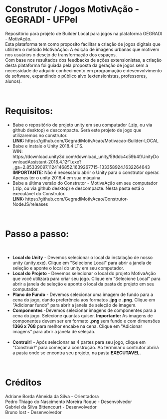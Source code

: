 # Construtor / Jogos MotivAção - GEGRADI - UFPel

Repositório para projeto de Builder Local para jogos na plataforma GEGRADI - MotivAção. <br>
Esta plataforma tem como proposito facilitar a criação de jogos digitais que utilizem o método MotivaAção: A edição de imagens urbanas  que motivem nos 
usuários o desejo de transformação dos espaços.<br> 
Com base nos resultados dos feedbacks de ações extensionistas, a criação desta plataforma foi guiada pela proposta da geração de jogos sem a 
necessidade de adquirir conhecimento em programação e desenvolvimento de software, expandindo o público alvo (extensionistas, professores, alunos).

<br>

<h1>Requisitos: </h1>
<ul>
<li> Baixe o repositório de projeto unity em seu computador (.zip, ou via github desktop) e descompacte. Será este projeto de jogo que utilizaremos no construtor.<br> 
   <B> LINK: </B> https://github.com/GegradiMotivAcao/Motivacao-Builder-LOCAL
</li>
<li> Baixe e instale o Unity 2018.4 LTS. <br>
WIN: https://download.unity3d.com/download_unity/59ddc4c59b4f/UnityDownloadAssistant-2018.4.12f1.exe?_ga=2.85339097.1124146852.1639267715-133358924.1632264643  <br>
<B>IMPORTANTE:</B> Não é necessário abrir o Unity para o construtor operar. Apenas ter o unity 2018.4 em sua máquina.
</li>
<li> Baixe a última versão do Construtor - MotivaAção em seu computador (.zip, ou via github desktop) e descompacte. Nesta pasta está o executável do Construtor.<br> 
   <B> LINK: </B> https://github.com/GegradiMotivAcao/Construtor-NodeJS/releases
</li>
</ul>
<br>
        <h1>Passo a passo:</h1>
            <br>
            <ul>
                <li><b>Local do Unity</b> - Devemos selecionar o local da instalação de nosso unity (unity.exe). Clique em 
                "Selecione Local" para abrir a janela de seleção e aponte o local do unity em seu computador.</li>
                <li><b>Local do Projeto</b> - Devemos selecionar o local do projeto MotivaAção que você utilizará para criar seu jogo. Clique em "Selecione Local" para 
                abrir a janela de seleção e aponte o local da pasta do projeto em seu computador.</li>
                <li><b>Plano de Fundo</b> - Devemos selecionar uma imagem de fundo para a cena do jogo, dando preferência aos formatos <b>.jpg</b> e <b>.png</b>. Clique em "Adicionar fundo" para 
                abrir a janela de seleção de imagem.</li>
                <li><b>Componentes</b> -Devemos selecionar imagens de componentes para a cena do jogo. Selecione quantas quiser. <b>Importante:</b> As imagens de componentes devem ser em formato <b>.png </b>
                    sem fundo e com dimensões <b>1366 x 768</b> para melhor encaixe na cena. Clique em "Adicionar imagens" para abrir a janela de seleção.</li>
                <br>
                <li><b>Contruir!</b> - Após selecionar as 4 partes para seu jogo, clique em "Construir!" para começar a construção. Ao terminar o contrutor abrirá a pasta onde se encontra seu projeto, na pasta <b>EXECUTAVEL.</b> </li>
              </ul>
        </p>
        <br>
        <h1>Créditos</h1>
        <p>Adriane Borda Almeida da Silva - Orientadora <br>
        Pedro Thiago do Nascimento Moreira Roque - Desenvolvedor<br>
        Gabriel da Silva Bittencourt - Desenvolvedor<br>
        Bruno Iost - Desenvolvedor
        </p>
        <br>
